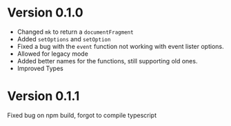 # Version 0.1.0
- Changed `mk` to return a `documentFragment`
- Added `setOptions` and `setOption`
- Fixed a bug with the `event` function not working with event lister options.
- Allowed for legacy mode
- Added better names for the functions, still supporting old ones.
- Improved Types
# Version 0.1.1
Fixed bug on npm build, forgot to compile typescript